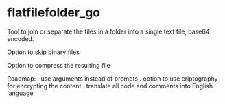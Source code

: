 # flatfilefolder_go

Tool to join or separate the files in a folder into a single text file, base64 encoded.

Option to skip binary files

Option to compress the resulting file


Roadmap:
. use arguments instead of prompts
. option to use criptography for encrypting the content
. translate all code and comments into English language
